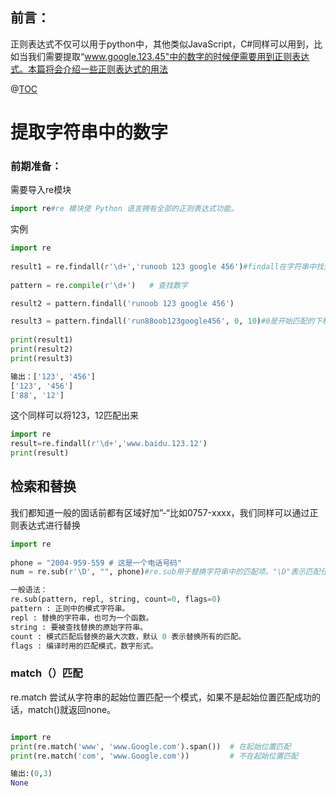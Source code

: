 ## 前言：
正则表达式不仅可以用于python中，其他类似JavaScript，C#同样可以用到，比如当我们需要提取“www.google.123.45"中的数字的时候便需要用到正则表达式。本篇将会介绍一些正则表达式的用法



@[TOC](相关使用例子)

# 提取字符串中的数字
### 前期准备：
需要导入re模块

```python
import re#re 模块使 Python 语言拥有全部的正则表达式功能。
```

实例

```python
import re
 
result1 = re.findall(r'\d+','runoob 123 google 456')#findall在字符串中找到正则表达式所匹配的所有子串，并返回一个列表，如果没有找到匹配的，则返回空列表。\d:匹配一个数字字符。等价于 [0-9]。
 
pattern = re.compile(r'\d+')   # 查找数字

result2 = pattern.findall('runoob 123 google 456')

result3 = pattern.findall('run88oob123google456', 0, 10)#0是开始匹配的下标，10是结束下标但是不包含在内，一般指定字符串的结束位置，默认为字符串的长度。
 
print(result1)
print(result2)
print(result3)

输出：['123', '456']
['123', '456']
['88', '12']
```
这个同样可以将123，12匹配出来
```python
import re
result=re.findall(r'\d+','www.baidu.123.12')
print(result)
```

## 检索和替换
我们都知道一般的固话前都有区域好加”-“比如0757-xxxx，我们同样可以通过正则表达式进行替换

```python
import re
 
phone = "2004-959-559 # 这是一个电话号码"
num = re.sub(r'\D', "", phone)#re.sub用于替换字符串中的匹配项。"\D"表示匹配任意非数字，即替换所有非数字的元素
```

```python
一般语法：
re.sub(pattern, repl, string, count=0, flags=0)
pattern : 正则中的模式字符串。
repl : 替换的字符串，也可为一个函数。
string : 要被查找替换的原始字符串。
count : 模式匹配后替换的最大次数，默认 0 表示替换所有的匹配。
flags : 编译时用的匹配模式，数字形式。
```

### match（）匹配
re.match 尝试从字符串的起始位置匹配一个模式，如果不是起始位置匹配成功的话，match()就返回none。

```python

import re
print(re.match('www', 'www.Google.com').span())  # 在起始位置匹配
print(re.match('com', 'www.Google.com'))         # 不在起始位置匹配

输出:(0,3)
None
```

